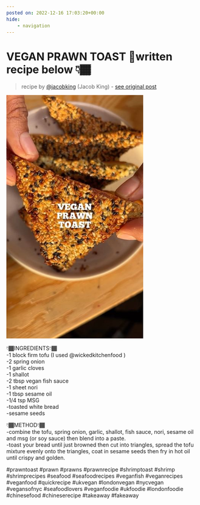 ```yaml
---
posted on: 2022-12-16 17:03:20+00:00
hide:
    - navigation
---
```


# VEGAN PRAWN TOAST 🍤written recipe below 👇🏾  

> recipe by [@jacobking](https://www.instagram.com/jacobking/) 
(Jacob King) - [see original post](https://instagram.com/p/CmPIPjPqciX)

![](../img/jacobking_16-12-2022_1712.png)

  
👇🏾INGREDIENTS👇🏾  
-1 block firm tofu (I used @wickedkitchenfood )  
-2 spring onion  
-1 garlic cloves  
-1 shallot  
-2 tbsp vegan fish sauce  
-1 sheet nori  
-1 tbsp sesame oil  
-1/4 tsp MSG  
-toasted white bread  
-sesame seeds  
  
👇🏾METHOD👇🏾  
-combine the tofu, spring onion, garlic, shallot, fish sauce, nori, sesame oil and msg (or soy sauce) then blend into a paste.  
-toast your bread until just browned then cut into triangles, spread the tofu mixture evenly onto the triangles, coat in sesame seeds then fry in hot oil until crispy and golden.  
  
\#prawntoast \#prawn \#prawns \#prawnrecipe \#shrimptoast \#shrimp \#shrimprecipes \#seafood \#seafoodrecipes \#veganfish \#veganrecipes \#veganfood \#quickrecipe \#ukvegan \#londonvegan \#nycvegan \#vegansofnyc \#seafoodlovers \#veganfoodie \#ukfoodie \#londonfoodie \#chinesefood \#chineserecipe \#takeaway \#fakeaway   